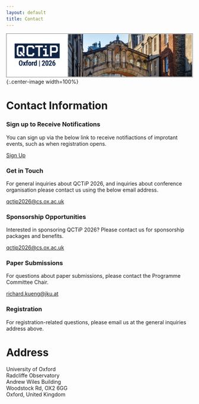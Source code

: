 ```yaml
---
layout: default
title: Contact
---
```


![Oxford Bridge of Sighs](assets/images/cover.png){:.center-image width=100%}

# Contact Information

### Sign up to Receive Notifications

You can sign up via the below link to receive notifiactions of improtant events,
such as when registration opens.

[Sign Up](https://forms.gle/F71sgY3am1UKYAck8)

### Get in Touch

For general inquiries about QCTiP 2026, and inquiries about
conference organisation please contact us using the below email address.

<qctip2026@cs.ox.ac.uk>

### Sponsorship Opportunities

Interested in sponsoring QCTiP 2026? Please contact us for sponsorship packages and benefits.

<qctip2026@cs.ox.ac.uk>

### Paper Submissions

For questions about paper submissions, please contact the Programme Committee Chair.

<richard.kueng@jku.at>

### Registration

For registration-related questions, please email us at the general inquiries address above.

# Address

University of Oxford<br>
Radcliffe Observatory<br>
Andrew Wiles Building<br>
Woodstock Rd, OX2 6GG<br>
Oxford, United Kingdom<br>





